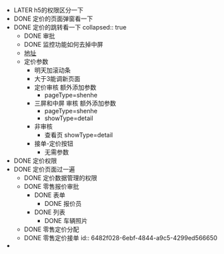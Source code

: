 - LATER h5的权限区分一下
- DONE 定价的页面弹窗看一下
- DONE 定价的跳转看一下
  collapsed:: true
	- DONE 审批
	- DONE  监控功能如何去掉中屏
	- [地址](https://docs.qq.com/sheet/DRG92RGF1TUl0UEdT?tab=BB08J2)
	- 定价参数
		- 明天加滚动条
		- 大于3能调新页面
		- 定价审核 额外添加参数
			- pageType=shenhe
		- 三屏和中屏 审核 额外添加参数
			- pageType=shenhe
			- showType=detail
		- 非审核
			- 查看页 showType=detail
		- 接单-定价按钮
			- 无需参数
- DONE 定价权限
- DONE 定价页面过一遍
	- DONE 定价数据管理的权限
	- DONE 零售报价审批
		- DONE 表单
			- DONE 报价员
		- DONE 列表
			- DONE 车辆照片
	- DONE 零售定价分配
	- DONE 零售定价接单
	  id:: 6482f028-6ebf-4844-a9c5-4299ed566650
-